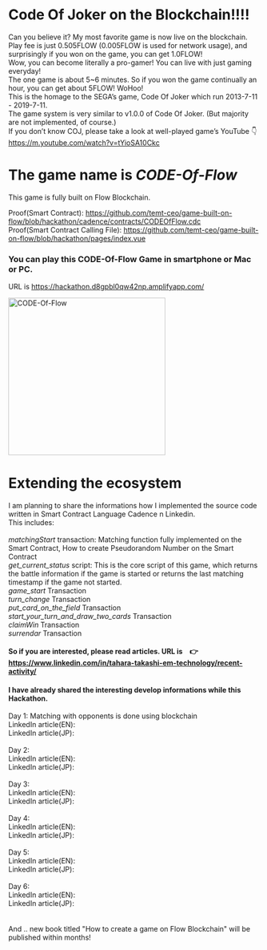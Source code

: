 # Code Of Joker on the Blockchain!!!!

Can you believe it? My most favorite game is now live on the blockchain.<br>
Play fee is just 0.505FLOW (0.005FLOW is used for network usage), and surprisingly if you won on the game, you can get 1.0FLOW!<br>
Wow, you can become literally a pro-gamer! You can live with just gaming everyday!<br>
The one game is about 5~6 minutes. So if you won the game continually an hour, you can get about 5FLOW! WoHoo!<br>
This is the homage to the SEGA’s game, Code Of Joker which run 2013-7-11 - 2019-7-11.<br>
The game system is very similar to v1.0.0 of Code Of Joker. (But majority are not implemented, of course.)<br>
If you don’t know COJ, please take a look at well-played game’s YouTube 👇<br>
https://m.youtube.com/watch?v=tYioSA10Ckc<br>

# The game name is *CODE-Of-Flow*

This game is fully built on Flow Blockchain.

Proof(Smart Contract): https://github.com/temt-ceo/game-built-on-flow/blob/hackathon/cadence/contracts/CODEOfFlow.cdc<br>
Proof(Smart Contract Calling File): https://github.com/temt-ceo/game-built-on-flow/blob/hackathon/pages/index.vue

### You can play this CODE-Of-Flow Game in smartphone or Mac or PC.
URL is https://hackathon.d8gpbl0qw42np.amplifyapp.com/

<img width="314" alt="CODE-Of-Flow" src="https://user-images.githubusercontent.com/58613670/221454777-4163b675-e8ca-44db-9f93-21ff93c4393b.png">

# Extending the ecosystem
I am planning to share the informations how I implemented the source code written in Smart Contract Language Cadence n Linkedin.<br>
This includes:<br><br>
*matchingStart* transaction: Matching function fully implemented on the Smart Contract, How to create Pseudorandom Number on the Smart Contract<br>
*get_current_status* script: This is the core script of this game, which returns the battle information if the game is started or returns the last matching timestamp if the game not started.<br>
*game_start* Transaction<br>
*turn_change* Transaction<br>
*put_card_on_the_field* Transaction<br>
*start_your_turn_and_draw_two_cards* Transaction<br>
*claimWin* Transaction<br>
*surrendar* Transaction<br><br>
**So if you are interested, please read articles. URL is　👉 https://www.linkedin.com/in/tahara-takashi-em-technology/recent-activity/**

#### I have already shared the interesting develop informations while this Hackathon.
Day 1: Matching with opponents is done using blockchain<br>
LinkedIn article(EN): <br>
LinkedIn article(JP): <br><br>
Day 2: <br>
LinkedIn article(EN): <br>
LinkedIn article(JP): <br><br>
Day 3: <br>
LinkedIn article(EN): <br>
LinkedIn article(JP): <br><br>
Day 4: <br>
LinkedIn article(EN): <br>
LinkedIn article(JP): <br><br>
Day 5: <br>
LinkedIn article(EN): <br>
LinkedIn article(JP): <br><br>
Day 6: <br>
LinkedIn article(EN): <br>
LinkedIn article(JP): <br><br>
<br>
And .. new book titled "How to create a game on Flow Blockchain" will be published within months!<br>
